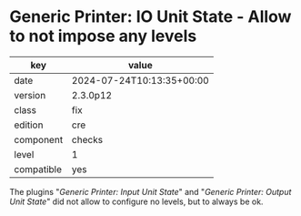 [//]: # (werk v2)
# Generic Printer: IO Unit State - Allow to not impose any levels

key        | value
---------- | ---
date       | 2024-07-24T10:13:35+00:00
version    | 2.3.0p12
class      | fix
edition    | cre
component  | checks
level      | 1
compatible | yes

The plugins "_Generic Printer: Input Unit State_" and "_Generic Printer: Output Unit State_" did not allow to configure no levels, but to always be ok.
